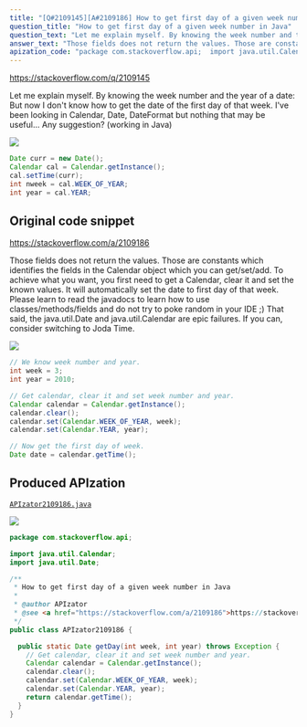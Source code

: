 ```yaml
---
title: "[Q#2109145][A#2109186] How to get first day of a given week number in Java"
question_title: "How to get first day of a given week number in Java"
question_text: "Let me explain myself. By knowing the week number and the year of a date: But now I don't know how to get the date of the first day of that week. I've been looking in Calendar, Date, DateFormat but nothing that may be useful... Any suggestion? (working in Java)"
answer_text: "Those fields does not return the values. Those are constants which identifies the fields in the Calendar object which you can get/set/add. To achieve what you want, you first need to get a Calendar, clear it and set the known values. It will automatically set the date to first day of that week. Please learn to read the javadocs to learn how to use classes/methods/fields and do not try to poke random in your IDE ;) That said, the java.util.Date and java.util.Calendar are epic failures. If you can, consider switching to Joda Time."
apization_code: "package com.stackoverflow.api;  import java.util.Calendar; import java.util.Date;  /**  * How to get first day of a given week number in Java  *  * @author APIzator  * @see <a href=\"https://stackoverflow.com/a/2109186\">https://stackoverflow.com/a/2109186</a>  */ public class APIzator2109186 {    public static Date getDay(int week, int year) throws Exception {     // Get calendar, clear it and set week number and year.     Calendar calendar = Calendar.getInstance();     calendar.clear();     calendar.set(Calendar.WEEK_OF_YEAR, week);     calendar.set(Calendar.YEAR, year);     return calendar.getTime();   } }"
---
```


https://stackoverflow.com/q/2109145

Let me explain myself. By knowing the week number and the year of a date:
But now I don&#x27;t know how to get the date of the first day of that week. I&#x27;ve been looking in Calendar, Date, DateFormat but nothing that may be useful...
Any suggestion? (working in Java)


<div class="code-logo"><img src="/stackoverflow.png" /></div>

```java
Date curr = new Date();
Calendar cal = Calendar.getInstance();
cal.setTime(curr);
int nweek = cal.WEEK_OF_YEAR;
int year = cal.YEAR;
```


## Original code snippet

https://stackoverflow.com/a/2109186

Those fields does not return the values. Those are constants which identifies the fields in the Calendar object which you can get/set/add. To achieve what you want, you first need to get a Calendar, clear it and set the known values. It will automatically set the date to first day of that week.
Please learn to read the javadocs to learn how to use classes/methods/fields and do not try to poke random in your IDE ;)
That said, the java.util.Date and java.util.Calendar are epic failures. If you can, consider switching to Joda Time.

<div class="code-logo"><img src="/stackoverflow.png" /></div>

```java
// We know week number and year.
int week = 3;
int year = 2010;

// Get calendar, clear it and set week number and year.
Calendar calendar = Calendar.getInstance();
calendar.clear();
calendar.set(Calendar.WEEK_OF_YEAR, week);
calendar.set(Calendar.YEAR, year);

// Now get the first day of week.
Date date = calendar.getTime();
```

## Produced APIzation

[`APIzator2109186.java`](https://github.com/blind-papers/apization-temp-data/raw/main/search/APIzator2109186.java)

<div class="code-logo"><img src="/apizator.png" /></div>

```java
package com.stackoverflow.api;

import java.util.Calendar;
import java.util.Date;

/**
 * How to get first day of a given week number in Java
 *
 * @author APIzator
 * @see <a href="https://stackoverflow.com/a/2109186">https://stackoverflow.com/a/2109186</a>
 */
public class APIzator2109186 {

  public static Date getDay(int week, int year) throws Exception {
    // Get calendar, clear it and set week number and year.
    Calendar calendar = Calendar.getInstance();
    calendar.clear();
    calendar.set(Calendar.WEEK_OF_YEAR, week);
    calendar.set(Calendar.YEAR, year);
    return calendar.getTime();
  }
}

```